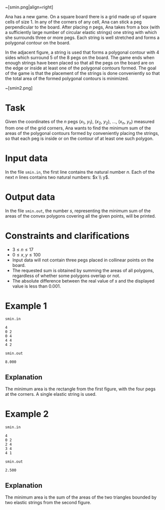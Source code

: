 ~[smin.png|align=right]

Ana has a new game. On a square board there is a grid made up of square cells of size $1$. In any of the corners of any cell, Ana can stick a peg perpendicular to the board. After placing $n$ pegs, Ana takes from a box (with a sufficiently large number of circular elastic strings) one string with which she surrounds three or more pegs. Each string is well stretched and forms a polygonal contour on the board.

In the adjacent figure, a string is used that forms a polygonal contour with $4$ sides which surround $5$ of the $8$ pegs on the board. The game ends when enough strings have been placed so that all the pegs on the board are on the edge or inside at least one of the polygonal contours formed. The goal of the game is that the placement of the strings is done conveniently so that the total area of the formed polygonal contours is minimized.

~[smin2.png]

# Task

Given the coordinates of the $n$ pegs ($x_1$, $y_1$), ($x_2$, $y_2$), $\dots$, ($x_n$, $y_n$) measured from one of the grid corners, Ana wants to find the minimum sum of the areas of the polygonal contours formed by conveniently placing the strings, so that each peg is inside or on the contour of at least one such polygon.

# Input data

In the file `smin.in`, the first line contains the natural number $n$. Each of the next $n$ lines contains two natural numbers: $x \\ y$.

# Output data

In the file `smin.out`, the number $s$, representing the minimum sum of the areas of the convex polygons covering all the given points, will be printed.

# Constraints and clarifications

* $3 \leq n \leq 17$
* $0 \leq x, y \leq 100$
* Input data will not contain three pegs placed in collinear points on the board.
* The requested sum is obtained by summing the areas of all polygons, regardless of whether some polygons overlap or not.
* The absolute difference between the real value of $s$ and the displayed value is less than $0.001$.

# Example 1

`smin.in`
```
4
0 2
0 4
4 4
4 2
```

`smin.out`
```
8.000
```

## Explanation

The minimum area is the rectangle from the first figure, with the four pegs at the corners. A single elastic string is used.

# Example 2

`smin.in`
```
4
0 2
2 4
3 4
4 1
```

`smin.out`
```
2.500
```

## Explanation

The minimum area is the sum of the areas of the two triangles bounded by two elastic strings from the second figure.

